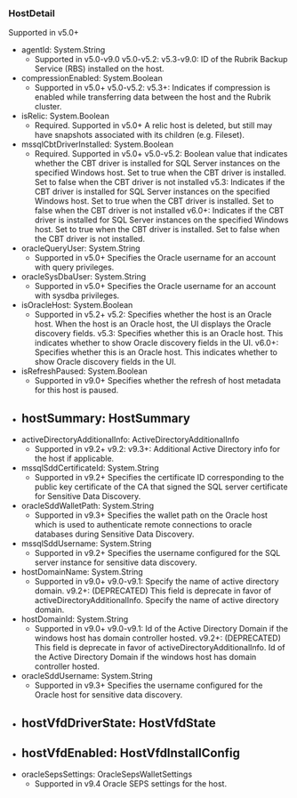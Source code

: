 ### HostDetail
Supported in v5.0+

- agentId: System.String
  - Supported in v5.0-v9.0
  v5.0-v5.2:
  v5.3-v9.0: ID of the Rubrik Backup Service (RBS) installed on the host.
- compressionEnabled: System.Boolean
  - Supported in v5.0+
  v5.0-v5.2:
  v5.3+: Indicates if compression is enabled while transferring data between the host and the Rubrik cluster.
- isRelic: System.Boolean
  - Required. Supported in v5.0+
  A relic host is deleted, but still may have snapshots associated with its children (e.g. Fileset).
- mssqlCbtDriverInstalled: System.Boolean
  - Required. Supported in v5.0+
  v5.0-v5.2: Boolean value that indicates whether the CBT driver is installed for SQL Server instances on the specified Windows host. Set to true when the CBT driver is installed. Set to false when the CBT driver is not installed
  v5.3: Indicates if the CBT driver is installed for SQL Server instances on the specified Windows host. Set to true when the CBT driver is installed. Set to false when the CBT driver is not installed
  v6.0+: Indicates if the CBT driver is installed for SQL Server instances on the specified Windows host. Set to true when the CBT driver is installed. Set to false when the CBT driver is not installed.
- oracleQueryUser: System.String
  - Supported in v5.0+
  Specifies the Oracle username for an account with query privileges.
- oracleSysDbaUser: System.String
  - Supported in v5.0+
  Specifies the Oracle username for an account with sysdba privileges.
- isOracleHost: System.Boolean
  - Supported in v5.2+
  v5.2: Specifies whether the host is an Oracle host. When the host is an Oracle host, the UI displays the Oracle discovery fields.
  v5.3: Specifies whether this is an Oracle host. This indicates whether to show Oracle discovery fields in the UI.
  v6.0+: Specifies whether this is an Oracle host. This indicates whether to show Oracle discovery fields in the UI.
- isRefreshPaused: System.Boolean
  - Supported in v9.0+
  Specifies whether the refresh of host metadata for this host is paused.
- hostSummary: HostSummary
  - 
- activeDirectoryAdditionalInfo: ActiveDirectoryAdditionalInfo
  - Supported in v9.2+
  v9.2:
  v9.3+: Additional Active Directory info for the host if applicable.
- mssqlSddCertificateId: System.String
  - Supported in v9.2+
  Specifies the certificate ID corresponding to the public key certificate of the CA that signed the SQL server certificate for Sensitive Data Discovery.
- oracleSddWalletPath: System.String
  - Supported in v9.3+
  Specifies the wallet path on the Oracle host which is used to authenticate remote connections to oracle databases during Sensitive Data Discovery.
- mssqlSddUsername: System.String
  - Supported in v9.2+
  Specifies the username configured for the SQL server instance for sensitive data discovery.
- hostDomainName: System.String
  - Supported in v9.0+
  v9.0-v9.1: Specify the name of active directory domain.
  v9.2+: (DEPRECATED) This field is deprecate in favor of activeDirectoryAdditionalInfo. Specify the name of active directory domain.
- hostDomainId: System.String
  - Supported in v9.0+
  v9.0-v9.1: Id of the Active Directory Domain if the windows host has domain controller hosted.
  v9.2+: (DEPRECATED) This field is deprecate in favor of activeDirectoryAdditionalInfo. Id of the Active Directory Domain if the windows host has domain controller hosted.
- oracleSddUsername: System.String
  - Supported in v9.3+
  Specifies the username configured for the Oracle host for sensitive data discovery.
- hostVfdDriverState: HostVfdState
  - 
- hostVfdEnabled: HostVfdInstallConfig
  - 
- oracleSepsSettings: OracleSepsWalletSettings
  - Supported in v9.4
  Oracle SEPS settings for the host.
